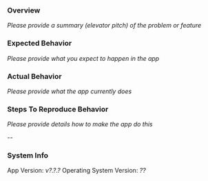 ### Overview

_Please provide a summary (elevator pitch) of the problem or feature_

### Expected Behavior

_Please provide what you expect to happen in the app_

### Actual Behavior

_Please provide what the app currently does_

### Steps To Reproduce Behavior

_Please provide details how to make the app do this_

--
### System Info

App Version: _v?.?.?_
Operating System Version: _??_